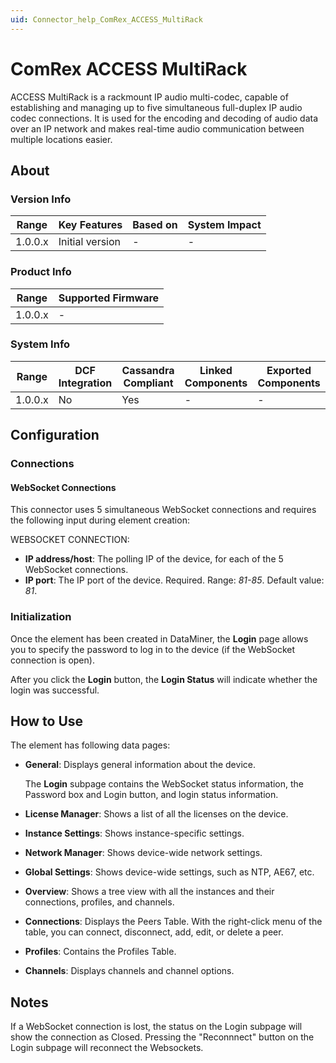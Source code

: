```yaml
---
uid: Connector_help_ComRex_ACCESS_MultiRack
---
```


# ComRex ACCESS MultiRack

ACCESS MultiRack is a rackmount IP audio multi-codec, capable of establishing and managing up to five simultaneous full-duplex IP audio codec connections. It is used for the encoding and decoding of audio data over an IP network and makes real-time audio communication between multiple locations easier.

## About

### Version Info

| Range     | Key Features     | Based on     | System Impact     |
|-----------|------------------|--------------|-------------------|
| 1.0.0.x   | Initial version  | -            | -                 |

### Product Info

| Range     | Supported Firmware     |
|-----------|------------------------|
| 1.0.0.x   | -                      |

### System Info

| Range     | DCF Integration     | Cassandra Compliant     | Linked Components     | Exported Components     |
|-----------|---------------------|-------------------------|-----------------------|-------------------------|
| 1.0.0.x   | No                  | Yes                     | -                     | -                       |

## Configuration

### Connections

#### WebSocket Connections

This connector uses 5 simultaneous WebSocket connections and requires the following input during element creation:

WEBSOCKET CONNECTION:

- **IP address/host**: The polling IP of the device, for each of the 5 WebSocket connections.
- **IP port**: The IP port of the device. Required. Range: *81-85*. Default value: *81*.

### Initialization

Once the element has been created in DataMiner, the **Login** page allows you to specify the password to log in to the device (if the WebSocket connection is open).

After you click the **Login** button, the **Login Status** will indicate whether the login was successful.

## How to Use

The element has following data pages:

- **General**: Displays general information about the device.

  The **Login** subpage contains the WebSocket status information, the Password box and Login button, and login status information.

- **License Manager**: Shows a list of all the licenses on the device.

- **Instance Settings**: Shows instance-specific settings.

- **Network Manager**: Shows device-wide network settings.

- **Global Settings**: Shows device-wide settings, such as NTP, AE67, etc.

- **Overview**: Shows a tree view with all the instances and their connections, profiles, and channels.

- **Connections**: Displays the Peers Table. With the right-click menu of the table, you can connect, disconnect, add, edit, or delete a peer.

- **Profiles**: Contains the Profiles Table.

- **Channels**: Displays channels and channel options.

## Notes

If a WebSocket connection is lost, the status on the Login subpage will show the connection as Closed.  Pressing the "Reconnnect" button on the Login subpage will reconnect the Websockets.
